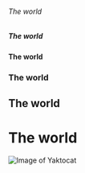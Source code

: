###### The world 
##### The world 
#### The world 
### The world 
## The world 
# The world 

![Image of Yaktocat](https://octodex.github.com/images/yaktocat.png)
